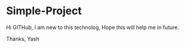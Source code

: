 # Simple-Project

Hi GITHub,
          I am new to this technolog, Hope this will help me in future.
          
 Thanks,
 Yash
